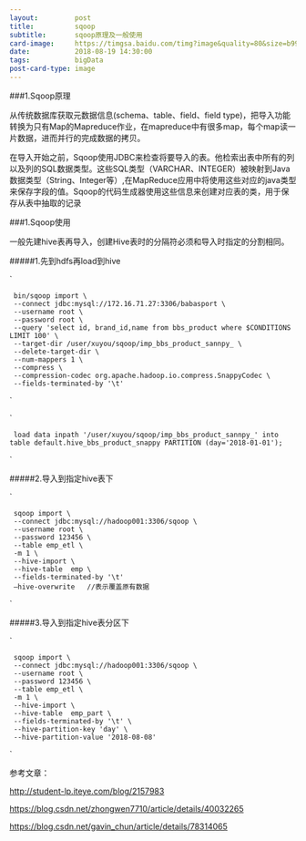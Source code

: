 ```yaml
---
layout:         post
title:          sqoop
subtitle:       sqoop原理及一般使用
card-image:     https://timgsa.baidu.com/timg?image&quality=80&size=b9999_10000&sec=1534670918515&di=f896c65036d1416ac7519a8384bc3ae0&imgtype=0&src=http%3A%2F%2Fwww.cstor.cn%2Fwebedit%2Fuploadfile%2F20141217095549686.jpg
date:           2018-08-19 14:30:00
tags:           bigData
post-card-type: image
---
```


###1.Sqoop原理

从传统数据库获取元数据信息(schema、table、field、field type)，把导入功能转换为只有Map的Mapreduce作业，在mapreduce中有很多map，每个map读一片数据，进而并行的完成数据的拷贝。

在导入开始之前，Sqoop使用JDBC来检查将要导入的表。他检索出表中所有的列以及列的SQL数据类型。这些SQL类型（VARCHAR、INTEGER）被映射到Java数据类型（String、Integer等）,在MapReduce应用中将使用这些对应的java类型来保存字段的值。Sqoop的代码生成器使用这些信息来创建对应表的类，用于保存从表中抽取的记录


###1.Sqoop使用

一般先建hive表再导入，创建Hive表时的分隔符必须和导入时指定的分割相同。

#####1.先到hdfs再load到hive

`

     bin/sqoop import \
     --connect jdbc:mysql://172.16.71.27:3306/babasport \
     --username root \
     --password root \
     --query 'select id, brand_id,name from bbs_product where $CONDITIONS LIMIT 100' \
     --target-dir /user/xuyou/sqoop/imp_bbs_product_sannpy_ \
     --delete-target-dir \
     --num-mappers 1 \
     --compress \
     --compression-codec org.apache.hadoop.io.compress.SnappyCodec \
     --fields-terminated-by '\t'

`

`

     load data inpath '/user/xuyou/sqoop/imp_bbs_product_sannpy_' into table default.hive_bbs_product_snappy PARTITION (day='2018-01-01');

`


#####2.导入到指定hive表下

`

     sqoop import \
     --connect jdbc:mysql://hadoop001:3306/sqoop \
     --username root \
     --password 123456 \
     --table emp_etl \
     -m 1 \
     --hive-import \
     --hive-table  emp \
     --fields-terminated-by '\t' 
     –hive-overwrite   //表示覆盖原有数据

`


#####3.导入到指定hive表分区下

`

     sqoop import \
     --connect jdbc:mysql://hadoop001:3306/sqoop \
     --username root \
     --password 123456 \
     --table emp_etl \
     -m 1 \
     --hive-import \
     --hive-table  emp_part \
     --fields-terminated-by '\t' \
     --hive-partition-key 'day' \
     --hive-partition-value '2018-08-08'

`


参考文章：

http://student-lp.iteye.com/blog/2157983

https://blog.csdn.net/zhongwen7710/article/details/40032265

https://blog.csdn.net/gavin_chun/article/details/78314065